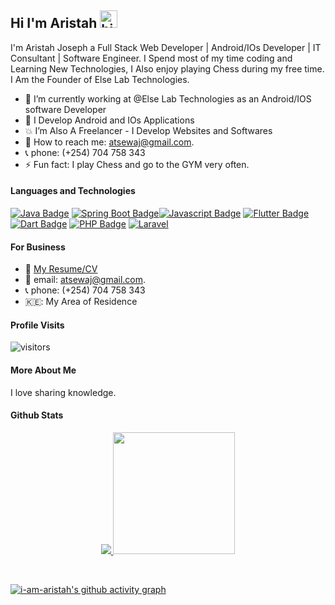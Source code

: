 ## Hi I'm Aristah <img src="https://user-images.githubusercontent.com/1303154/88677602-1635ba80-d120-11ea-84d8-d263ba5fc3c0.gif" width="28px" alt="hi">

I'm Aristah Joseph a Full Stack Web Developer | Android/IOs Developer | IT Consultant | Software Engineer. I Spend most of my time coding and Learning New Technologies, I Also enjoy playing Chess during my free time. I Am the Founder of Else Lab Technologies.




<!-- TODO: Add last video link -->
- 🔭 I’m currently working at @Else Lab Technologies as an Android/IOS software Developer
- 🤔 I Develop Android and IOs Applications
- 💥 I’m Also A Freelancer - I Develop Websites and Softwares
- 📧 How to reach me: atsewaj@gmail.com.
- 📞 phone: (+254) 704 758 343
- ⚡ Fun fact: I play Chess and go to the GYM very often.


#### Languages and Technologies

<!-- TODO: Make technologies links takes you to repositories -->

[![Java Badge](https://img.shields.io/badge/-Java-5382a1?style=for-the-badge&labelColor=black&logo=java&logoColor=5382a1)](#) [![Spring Boot Badge](https://img.shields.io/badge/-SpringBoot-008000?style=for-the-badge&labelColor=black&logo=springboot&logoColor=008000)](#)[![Javascript Badge](https://img.shields.io/badge/-Javascript-F0DB4F?style=for-the-badge&labelColor=black&logo=javascript&logoColor=F0DB4F)](#) [![Flutter Badge](https://img.shields.io/badge/-Flutter-007acc?style=for-the-badge&labelColor=black&logo=flutter&logoColor=007acc)](#) [![Dart Badge](https://img.shields.io/badge/-Dart-007acc?style=for-the-badge&labelColor=black&logo=dart&logoColor=007acc)](#) [![PHP Badge](https://img.shields.io/badge/-Php-474A8A?style=for-the-badge&labelColor=black&logo=php&logoColor=474A8A)](#) [![Laravel](https://img.shields.io/badge/-Laravel-FF0000?style=for-the-badge&labelColor=black&logo=laravel&logoColor=FF0000)](#)


#### For Business  
- :paperclip: [My Resume/CV](https://github.com/i-am-aristah/i-am-aristah/blob/master/resumes/resume%20v1.0.pdf)
- 📧 email: atsewaj@gmail.com.
- 📞 phone: (+254) 704 758 343
- 🇰🇪: My Area of Residence


#### Profile Visits 

![visitors](https://visitor-badge.glitch.me/badge?page_id=i-am-aristah.i-am-aristah)


 #### More About Me
I love sharing knowledge.




#### Github Stats
<p align="center">
  <a href="https://github.com/i-am-aristah">
    <img  src="https://github-readme-stats.vercel.app/api?username=i-am-aristah&count_private=true&theme=tokyonight&hide=contribs,prs"/>
  </a>
  
  <a href="https://github.com/i-am-aristah">
    <img  height="195px" src="https://github-readme-stats.vercel.app/api/top-langs/?username=i-am-aristah&text_color=FFFFFF&bg_color=000000&title_color=94b4a4&langs_count=15&layout=compact&hide_border=true&show_icons=true" />
  </a>
</p>
</details>
<br>

[![i-am-aristah's github activity graph](https://activity-graph.herokuapp.com/graph?username=i-am-aristah&theme=react-dark)](https://github.com/i-am-aristah/github-readme-activity-graph)
